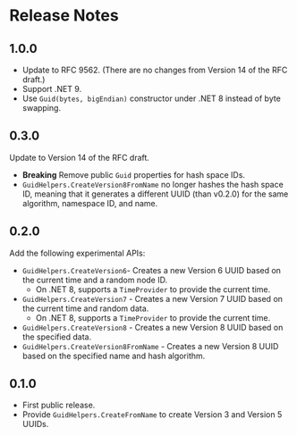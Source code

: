 # Release Notes

## 1.0.0

* Update to RFC 9562. (There are no changes from Version 14 of the RFC draft.)
* Support .NET 9.
* Use `Guid(bytes, bigEndian)` constructor under .NET 8 instead of byte swapping.

## 0.3.0

Update to Version 14 of the RFC draft.

* **Breaking** Remove public `Guid` properties for hash space IDs.
* `GuidHelpers.CreateVersion8FromName` no longer hashes the hash space ID, meaning that it generates a different UUID (than v0.2.0) for the same algorithm, namespace ID, and name.

## 0.2.0

Add the following experimental APIs:

* `GuidHelpers.CreateVersion6`- Creates a new Version 6 UUID based on the current time and a random node ID.
  * On .NET 8, supports a `TimeProvider` to provide the current time.
* `GuidHelpers.CreateVersion7` - Creates a new Version 7 UUID based on the current time and random data.
  * On .NET 8, supports a `TimeProvider` to provide the current time.
* `GuidHelpers.CreateVersion8` - Creates a new Version 8 UUID based on the specified data.
* `GuidHelpers.CreateVersion8FromName` - Creates a new Version 8 UUID based on the specified name and hash algorithm.

## 0.1.0

* First public release.
* Provide `GuidHelpers.CreateFromName` to create Version 3 and Version 5 UUIDs.
